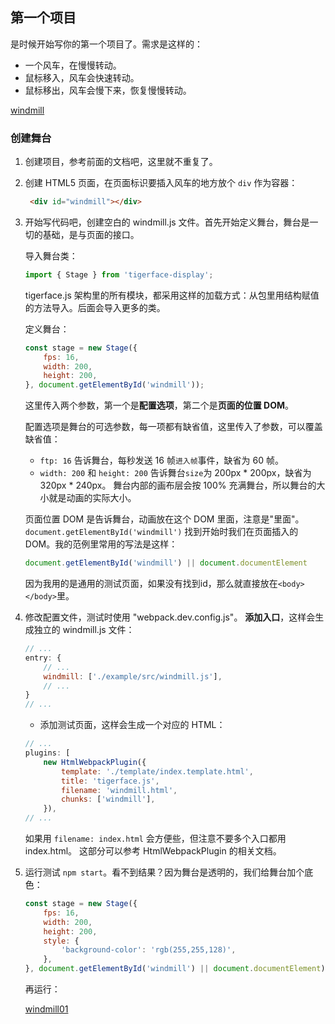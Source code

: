 ## 第一个项目

是时候开始写你的第一个项目了。需求是这样的：
* 一个风车，在慢慢转动。
* 鼠标移入，风车会快速转动。
* 鼠标移出，风车会慢下来，恢复慢慢转动。

[windmill](https://tigerz.github.io/html/windmill.html "tigerface-embed:windmill")

### 创建舞台

1. 创建项目，参考前面的文档吧，这里就不重复了。
1. 创建 HTML5 页面，在页面标识要插入风车的地方放个 `div` 作为容器：
   ```html
    <div id="windmill"></div>
   ```
1. 开始写代码吧，创建空白的 windmill.js 文件。首先开始定义舞台，舞台是一切的基础，是与页面的接口。

    导入舞台类：
    ```javascript
    import { Stage } from 'tigerface-display';
    ```
    tigerface.js 架构里的所有模块，都采用这样的加载方式：从包里用结构赋值的方法导入。后面会导入更多的类。

    定义舞台：
    ```javascript
    const stage = new Stage({
        fps: 16,
        width: 200,
        height: 200,
    }, document.getElementById('windmill'));
    ```
    这里传入两个参数，第一个是**配置选项**，第二个是**页面的位置 DOM**。

    配置选项是舞台的可选参数，每一项都有缺省值，这里传入了参数，可以覆盖缺省值：
    * `ftp: 16` 告诉舞台，每秒发送 16 帧`进入帧`事件，缺省为 60 帧。
    * `width: 200` 和 `height: 200` 告诉舞台`size`为 200px * 200px，缺省为 320px * 240px。
    舞台内部的画布层会按 100% 充满舞台，所以舞台的大小就是动画的实际大小。

    页面位置 DOM 是告诉舞台，动画放在这个 DOM 里面，注意是"里面"。
    `document.getElementById('windmill')` 找到开始时我们在页面插入的 DOM。我的范例里常用的写法是这样：
    ```javascript
    document.getElementById('windmill') || document.documentElement
    ```
    因为我用的是通用的测试页面，如果没有找到id，那么就直接放在`<body></body>`里。

1. 修改配置文件，测试时使用 "webpack.dev.config.js"。
    **添加入口**，这样会生成独立的 windmill.js 文件：
    ```javascript
    // ...
    entry: {
        // ...
        windmill: ['./example/src/windmill.js'],
        // ...
    }
    // ...
    ```
    * 添加测试页面，这样会生成一个对应的 HTML：
    ```javascript
    // ...
    plugins: [
        new HtmlWebpackPlugin({
            template: './template/index.template.html',
            title: 'tigerface.js',
            filename: 'windmill.html',
            chunks: ['windmill'],
        }),
    // ...
    ```
    如果用 `filename: index.html` 会方便些，但注意不要多个入口都用 index.html。
    这部分可以参考 HtmlWebpackPlugin 的相关文档。

1. 运行测试 `npm start`。看不到结果？因为舞台是透明的，我们给舞台加个底色：
    ```javascript
    const stage = new Stage({
        fps: 16,
        width: 200,
        height: 200,
        style: {
            'background-color': 'rgb(255,255,128)',
        },
    }, document.getElementById('windmill') || document.documentElement);
    ```
    再运行：

    [windmill01](html/windmill01.html "tigerface-embed:windmill01")



